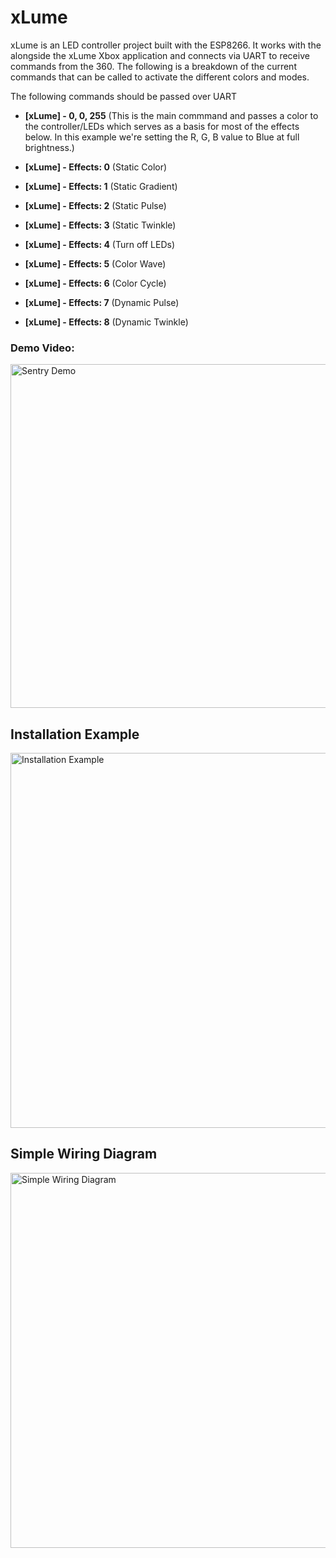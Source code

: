 # xLume
xLume is an LED controller project built with the ESP8266. It works with the alongside the xLume Xbox application and connects via UART to receive commands from the 360. The following is a breakdown of the current commands that can be called to activate the different colors and modes.
 
The following commands should be passed over UART
	
- **[xLume] - 0, 0, 255** (This is the main commmand and passes a color to the controller/LEDs which serves as a basis for most of the effects below. In this example we're setting the R, G, B value to Blue at full brightness.)	

- **[xLume] - Effects: 0** (Static Color)
- **[xLume] - Effects: 1** (Static Gradient)
- **[xLume] - Effects: 2** (Static Pulse)
- **[xLume] - Effects: 3** (Static Twinkle)
- **[xLume] - Effects: 4** (Turn off LEDs)
- **[xLume] - Effects: 5** (Color Wave)
- **[xLume] - Effects: 6** (Color Cycle)
- **[xLume] - Effects: 7** (Dynamic Pulse)
- **[xLume] - Effects: 8** (Dynamic Twinkle)

### Demo Video:  

<a href="https://www.youtube.com/watch?v=mztqegCKXT4">
  <img src="https://img.youtube.com/vi/mztqegCKXT4/maxresdefault.jpg" alt="Sentry Demo" width="550">
</a>

## Installation Example

<img src="example.png" alt="Installation Example" width="600">

## Simple Wiring Diagram

<img src="diagram.png" alt="Simple Wiring Diagram" width="600">
